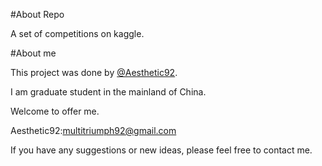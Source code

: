 #About Repo

A set of competitions on kaggle.

#About me

This project was done by [@Aesthetic92](https://github.com/aesthetic92).

I am graduate student in the mainland of China.

Welcome to offer me. 

Aesthetic92:[multitriumph92@gmail.com](mailto:multitriumph92@gmail.com)

If you have any suggestions or new ideas, please feel free to contact me.